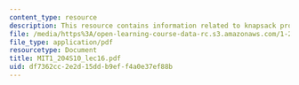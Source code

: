 ```yaml
---
content_type: resource
description: This resource contains information related to knapsack problem.
file: /media/https%3A/open-learning-course-data-rc.s3.amazonaws.com/1-204-computer-algorithms-in-systems-engineering-spring-2010/df7362cc2e2d15ddb9eff4a0e37ef88b_MIT1_204S10_lec16.pdf
file_type: application/pdf
resourcetype: Document
title: MIT1_204S10_lec16.pdf
uid: df7362cc-2e2d-15dd-b9ef-f4a0e37ef88b
---
```

